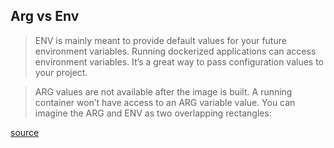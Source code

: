 ## Arg vs Env

>ENV is mainly meant to provide default values for your future environment variables. Running dockerized applications can access environment variables. It’s a great way to pass configuration values to your project.

>ARG values are not available after the image is built. A running container won’t have access to an ARG variable value. You can imagine the ARG and ENV as two overlapping rectangles:

[source](https://vsupalov.com/docker-arg-vs-env/)